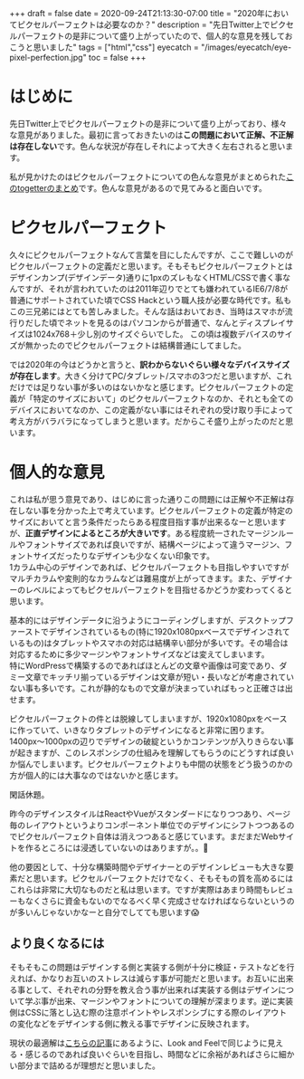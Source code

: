 +++
draft = false
date = 2020-09-24T21:13:30-07:00
title = "2020年においてピクセルパーフェクトは必要なのか？"
description = "先日Twitter上でピクセルパーフェクトの是非について盛り上がっていたので、個人的な意見を残しておこうと思いました"
tags = ["html","css"]
eyecatch = "/images/eyecatch/eye-pixel-perfection.jpg"
toc = false
+++

# はじめに
先日Twitter上でピクセルパーフェクトの是非について盛り上がっており、様々な意見がありました。最初に言っておきたいのは**この問題において正解、不正解は存在しない**です。色んな状況が存在しそれによって大きく左右されると思います。

私が見かけたのはピクセルパーフェクトについての色んな意見がまとめられた[このtogetterのまとめ](https://togetter.com/li/1595233)です。色んな意見があるので見てみると面白いです。

# ピクセルパーフェクト
久々にピクセルパーフェクトなんて言葉を目にしたんですが、ここで難しいのがピクセルパーフェクトの定義だと思います。そもそもピクセルパーフェクトとはデザインカンプ(デザインデータ)通りに1pxのズレもなくHTML/CSSで書く事なんですが、それが言われていたのは2011年辺りでとても嫌われているIE6/7/8が普通にサポートされていた頃でCSS Hackという職人技が必要な時代です。私もこの三兄弟にはとても苦しみました。そんな話はおいておき、当時はスマホが流行りだした頃でネットを見るのはパソコンからが普通で、なんとディスプレイサイズは1024x768＋少し別のサイズぐらいでした。
この頃は複数デバイスのサイズが無かったのでピクセルパーフェクトは結構普通にしてました。

では2020年の今はどうかと言うと、**訳わからないぐらい様々なデバイスサイズが存在します**。大きく分けてPC/タブレット/スマホの3つだと思いますが、これだけでは足りない事が多いのはないかなと感じます。ピクセルパーフェクトの定義が「特定のサイズにおいて」のピクセルパーフェクトなのか、それとも全てのデバイスにおいてなのか、この定義がない事にはそれぞれの受け取り手によって考え方がバラバラになってしまうと思います。だからこそ盛り上がったのだと思います。

# 個人的な意見
これは私が思う意見であり、はじめに言った通りこの問題には正解や不正解は存在しない事を分かった上で考えています。ピクセルパーフェクトの定義が特定のサイズにおいてと言う条件だったらある程度目指す事が出来るなーと思いますが、**正直デザインによるところが大きいです**。ある程度統一されたマージンルールやフォントサイズであれば良いですが、結構ページによって違うマージン、フォントサイズだったりなデザインも少なくない印象です。\
1カラム中心のデザインであれば、ピクセルパーフェクトも目指しやすいですがマルチカラムや変則的なカラムなどは難易度が上がってきます。また、デザイナーのレベルによってもピクセルパーフェクトを目指せるかどうか変わってくると思います。

基本的にはデザインデータに沿うようにコーディングしますが、デスクトップファーストでデザインされているもの(特に1920x1080pxベースでデザインされているもの)はタブレットやスマホの対応は結構辛い部分が多いです。その場合は対応するために多少マージンやフォントサイズなどは変えてしまいます。\
特にWordPressで構築するのであればほとんどの文章や画像は可変であり、ダミー文章でキッチリ揃っているデザインは文章が短い・長いなどが考慮されていない事も多いです。これが静的なもので文章が決まっていればもっと正確さは出せます。

ピクセルパーフェクトの件とは脱線してしまいますが、1920x1080pxをベースに作っていて、いきなりタブレットのデザインになると非常に困ります。1400px〜1000pxの辺りでデザインの破綻というかコンテンツが入りきらない事が起きますが、このレスポンシブの仕組みを理解してもらうのにどうすれば良いか悩んでしまいます。ピクセルパーフェクトよりも中間の状態をどう扱うのかの方が個人的には大事なのではないかと感じます。

閑話休題。

昨今のデザインスタイルはReactやVueがスタンダードになりつつあり、ページ毎のレイアウトというよりコンポーネント単位でのデザインにシフトつつあるのでピクセルパーフェクト自体は消えつつあると感じています。まだまだWebサイトを作るところには浸透していないのはありますが。。🤔

他の要因として、十分な構築時間やデザイナーとのデザインレビューも大きな要素だと思います。ピクセルパーフェクトだけでなく、そもそもの質を高めるにはこれらは非常に大切なものだと私は思います。ですが実際はあまり時間もレビューもなくさらに資金もないのでなるべく早く完成させなければならないというのが多いんじゃないかなーと自分でしてても思います😱

## より良くなるには
そもそもこの問題はデザインする側と実装する側が十分に検証・テストなどを行えれば、かなりお互いのストレスは減らす事が可能だと思います。お互いに出来る事として、それぞれの分野を教え合う事が出来れば実装する側はデザインについて学ぶ事が出来、マージンやフォントについての理解が深まります。逆に実装側はCSSに落とし込む際の注意ポイントやレスポンシブにする際のレイアウトの変化などをデザインする側に教える事でデザインに反映されます。

現状の最適解は[こちらの記事](https://coliss.com/articles/build-websites/operation/work/state-of-pixel-perfect.html)にあるように、Look and Feelで同じように見える・感じるのであれば良いぐらいを目指し、時間などに余裕があればさらに細かい部分まで詰めるが理想だと思いました。
